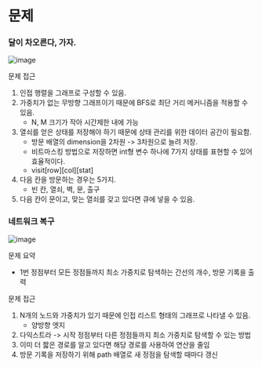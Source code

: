 # 문제
### 달이 차오른다, 가자.
![image](https://user-images.githubusercontent.com/25299428/155082062-df059e95-6027-46c8-a5d9-ae84b1cdfa0c.png)

문제 접근
1. 인접 행렬을 그래프로 구성할 수 있음.
2. 가중치가 없는 무방향 그래프이기 때문에 BFS로 최단 거리 메커니즘을 적용할 수 있음.
    - N, M 크기가 작아 시간제한 내에 가능
3. 열쇠를 얻은 상태를 저장해야 하기 때문에 상태 관리를 위한 데이터 공간이 필요함.
    - 방문 배열의 dimension을 2차원 -> 3차원으로 늘려 저장.
    - 비트마스킹 방법으로 저장하면 int형 변수 하나에 7가지 상태를 표현할 수 있어 효율적이다.
    - visit[row][col][stat]
4. 다음 칸을 방문하는 경우는 5가지.
    - 빈 칸, 열쇠, 벽, 문, 출구
5. 다음 칸이 문이고, 맞는 열쇠를 갖고 있다면 큐에 넣을 수 있음.

### 네트워크 복구
![image](https://user-images.githubusercontent.com/25299428/155111644-ad9794db-d3b1-412f-9c20-253c93f7ce48.png)


문제 요약

- 1번 정점부터 모든 정점들까지 최소 가중치로 탐색하는 간선의 개수, 방문 기록을 출력

문제 접근
1. N개의 노드와 가중치가 있기 때문에 인접 리스트 형태의 그래프로 나타낼 수 있음.
    - 양방향 엣지
2. 다익스트라 -> 시작 정점부터 다른 정점들까지 최소 가중치로 탐색할 수 있는 방법
3. 이미 더 짧은 경로를 알고 있다면 해당 경로를 사용하여 연산을 줄임
4. 방문 기록을 저장하기 위해 path 배열로 새 정점을 탐색할 때마다 갱신
